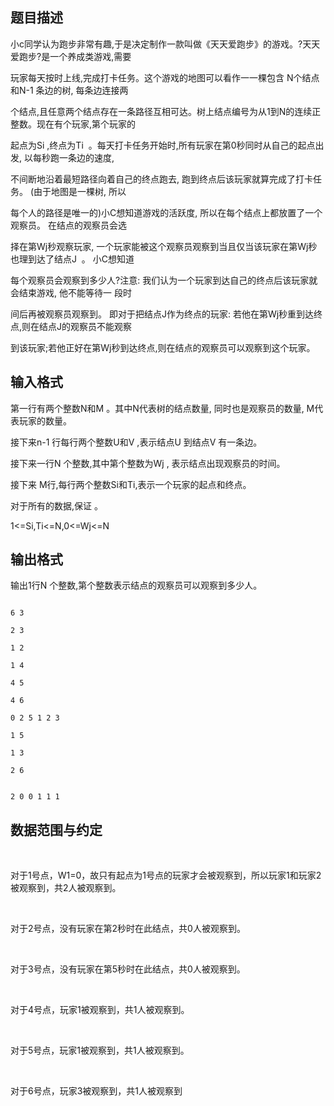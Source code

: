 ## 题目描述

<div>
 小c同学认为跑步非常有趣,于是决定制作一款叫做《天天爱跑步》的游戏。?天天爱跑步?是一个养成类游戏,需要
</div>
<div>
 玩家每天按时上线,完成打卡任务。这个游戏的地图可以看作一一棵包含 N个结点和N-1 条边的树, 每条边连接两
</div>
<div>
 个结点,且任意两个结点存在一条路径互相可达。树上结点编号为从1到N的连续正整数。现在有个玩家,第个玩家的
</div>
<div>
 起点为Si ,终点为Ti  。每天打卡任务开始时,所有玩家在第0秒同时从自己的起点出发, 以每秒跑一条边的速度,
</div>
<div>
 不间断地沿着最短路径向着自己的终点跑去, 跑到终点后该玩家就算完成了打卡任务。 (由于地图是一棵树, 所以
</div>
<div>
 每个人的路径是唯一的)小C想知道游戏的活跃度, 所以在每个结点上都放置了一个观察员。 在结点的观察员会选
</div>
<div>
 择在第Wj秒观察玩家, 一个玩家能被这个观察员观察到当且仅当该玩家在第Wj秒也理到达了结点J  。 小C想知道
</div>
<div>
 每个观察员会观察到多少人?注意: 我们认为一个玩家到达自己的终点后该玩家就会结束游戏, 他不能等待一 段时
</div>
<div>
 间后再被观察员观察到。 即对于把结点J作为终点的玩家: 若他在第Wj秒重到达终点,则在结点J的观察员不能观察
</div>
<div>
 到该玩家;若他正好在第Wj秒到达终点,则在结点的观察员可以观察到这个玩家。
</div>

## 输入格式

<div>
 第一行有两个整数N和M 。其中N代表树的结点数量, 同时也是观察员的数量, M代表玩家的数量。
</div>
<div>
 接下来n-1 行每行两个整数U和V ,表示结点U 到结点V 有一条边。
</div>
<div>
 接下来一行N 个整数,其中第个整数为Wj , 表示结点出现观察员的时间。
</div>
<div>
 接下来 M行,每行两个整数Si和Ti,表示一个玩家的起点和终点。
</div>
<div>
 对于所有的数据,保证 。
</div>
<div>
 1<=Si,Ti<=N,0<=Wj<=N
</div>
<div></div>

## 输出格式

<p>输出1行N 个整数,第个整数表示结点的观察员可以观察到多少人。</p>
<div></div>

```input1
6 3
2 3
1 2
1 4
4 5
4 6
0 2 5 1 2 3
1 5
1 3
2 6
```
```output1
2 0 0 1 1 1
```
## 数据范围与约定

<div>
 <br>
 <div>
  对于1号点，W1=0，故只有起点为1号点的玩家才会被观察到，所以玩家1和玩家2被观察到，共2人被观察到。
 </div>
 <br>
 <div>
  对于2号点，没有玩家在第2秒时在此结点，共0人被观察到。
 </div>
 <br>
 <div>
  对于3号点，没有玩家在第5秒时在此结点，共0人被观察到。
 </div>
 <br>
 <div>
  对于4号点，玩家1被观察到，共1人被观察到。
 </div>
 <br>
 <div>
  对于5号点，玩家1被观察到，共1人被观察到。
 </div>
 <br>
 <div>
  对于6号点，玩家3被观察到，共1人被观察到
 </div>
 <br>
</div>

